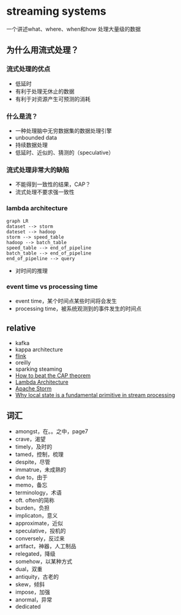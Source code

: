 # streaming systems

一个讲述what、where、when和how 处理大量级的数据

## 为什么用流式处理？

### 流式处理的优点

- 低延时
- 有利于处理无休止的数据
- 有利于对资源产生可预测的消耗

### 什么是流？

- 一种处理脑中无穷数据集的数据处理引擎
- unbounded data
- 持续数据处理
- 低延时、近似的、猜测的（speculative）

### 流式处理非常大的缺陷

- 不能得到一致性的结果，CAP？
- 流式处理不要求强一致性

### lambda architecture

```mermaid
graph LR
dataset --> storm
dateset --> hadoop
storm --> speed_table
hadoop --> batch_table
speed_table --> end_of_pipeline
batch_table --> end_of_pipeline
end_of_pipeline --> query
```

- 对时间的推理

### event time vs processing time

- event time，某个时间点某些时间将会发生
- processing time，被系统观测到的事件发生的时间点



## relative

- kafka
- kappa architecture
- [flink](https://flink.apache.org)
- oreilly
- sparking steaming
- [How to beat the CAP theorem](http://nathanmarz.com/blog/how-to-beat-the-cap-theorem.html)
- [Lambda Architecture](https://www.oreilly.com/radar/questioning-the-lambda-architecture/)
- [Apache Storm](http://storm.apache.org)
- [Why local state is a fundamental primitive in stream processing](https://www.oreilly.com/ideas/why-local-state-is-a-fundamental-primitive-in-stream-processing)

## 词汇

- amongst，在。。之中，page7
- crave，渴望
- timely，及时的
- tamed，控制，梳理
- despite，尽管
- immatrue，未成熟的
- due to，由于
- memo，备忘
- terminology，术语
- oft. often的简称
- burden，负担
- implicaton，意义
- approximate，近似
- speculative，投机的
- conversely，反过来
- artifact，神器，人工制品
- relegated，降级
- somehow，以某种方式
- dual，双重
- antiquity，古老的
- skew，倾斜
- impose，加强
- anormal，异常
- dedicated

